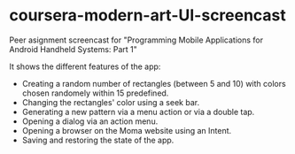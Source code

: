 # coursera-modern-art-UI-screencast

Peer asignment screencast for "Programming Mobile Applications for Android Handheld Systems: Part 1" 

It shows the different features of the app:

* Creating a random number of rectangles (between 5 and 10) with colors chosen randomely within 15 predefined.
* Changing the rectangles' color using a seek bar.
* Generating a new pattern via a menu action or via a double tap.
* Opening a dialog via an action menu.
* Opening a browser on the Moma website using an Intent.
* Saving and restoring the state of the app.
